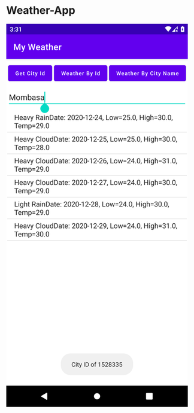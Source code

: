 # Weather-App
![App Screenshot](https://github.com/agesa3/Weather-App/blob/main/screenshot-2020-12-24_03.31.25.502.png) 

